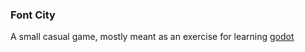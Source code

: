 ### Font City

A small casual game, mostly meant as an exercise for learning
[godot](https://godotengine.org)
